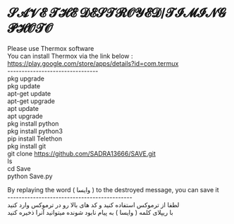 # 𝓢𝓐𝓥𝓔 𝓣𝓗𝓔 𝓓𝓔𝓢𝓣𝓡𝓞𝓨𝓔𝓓/𝓣𝓘𝓜𝓘𝓝𝓖 𝓟𝓗𝓞𝓣𝓞
Please use Thermox software <br>
You can install Thermox via the link below : <br>
https://play.google.com/store/apps/details?id=com.termux <br>
-------------------------------- <br>
pkg upgrade <br>
pkg update <br>
apt-get update <br>
apt-get upgrade <br>
apt update <br>
apt upgrade <br>
pkg install python <br>
pkg install python3 <br>
pip install Telethon <br>
pkg install git <br>
git clone https://github.com/SADRA13666/SAVE.git <br>
ls <br>
cd Save <br>
python Save.py <br>

By replaying the word ( وایسا ) to the destroyed message, you can save it <br>
-------------------------------------------- <br>
لطفا از ترموکس استفاده کنید و کد های بالا رو در ترموکس وارد کنید <br>
با ریپلای کلمه ( وایسا ) به پیام نابود شونده میتوانید آنرا ذخیره کنید
